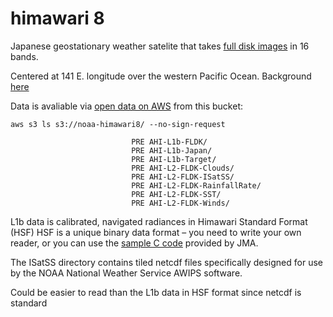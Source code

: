 # himawari 8
Japanese geostationary weather satelite that takes [full disk images](https://himawari8.nict.go.jp/) in 16 bands.

Centered at 141 E. longitude over the western Pacific Ocean. Background [here](https://github.com/awslabs/open-data-docs/blob/main/docs/noaa/noaa-himawari/2020July07_JMA_Himawari.pdf)

Data is avaliable via [open data on AWS](https://registry.opendata.aws/noaa-himawari/) from this bucket:
```shell
aws s3 ls s3://noaa-himawari8/ --no-sign-request
```
```shell
                           PRE AHI-L1b-FLDK/
                           PRE AHI-L1b-Japan/
                           PRE AHI-L1b-Target/
                           PRE AHI-L2-FLDK-Clouds/
                           PRE AHI-L2-FLDK-ISatSS/
                           PRE AHI-L2-FLDK-RainfallRate/
                           PRE AHI-L2-FLDK-SST/
                           PRE AHI-L2-FLDK-Winds/
```

L1b data is calibrated, navigated radiances in Himawari Standard Format (HSF)
HSF is a unique binary data format – you need to write your own reader, or you can use the [sample C code](https://www.data.jma.go.jp/mscweb/en/himawari89/space_segment/spsg_sample.html) provided by JMA.

The ISatSS directory contains tiled netcdf files specifically designed for use by the NOAA National Weather Service AWIPS software.

Could be easier to read than the L1b data in HSF format since netcdf is standard


